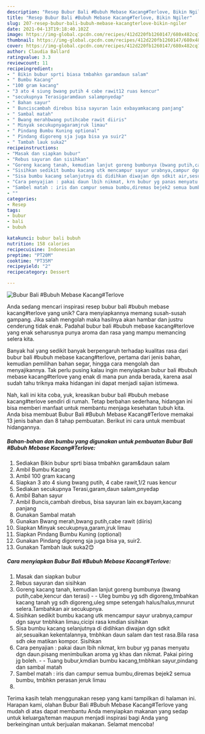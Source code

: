 ```yaml
---
description: "Resep Bubur Bali #Bubuh Mebase Kacang#Terlove, Bikin Ngiler"
title: "Resep Bubur Bali #Bubuh Mebase Kacang#Terlove, Bikin Ngiler"
slug: 207-resep-bubur-bali-bubuh-mebase-kacangterlove-bikin-ngiler
date: 2021-04-13T19:18:40.102Z
image: https://img-global.cpcdn.com/recipes/412d220fb1260147/680x482cq70/bubur-bali-bubuh-mebase-kacangterlove-foto-resep-utama.jpg
thumbnail: https://img-global.cpcdn.com/recipes/412d220fb1260147/680x482cq70/bubur-bali-bubuh-mebase-kacangterlove-foto-resep-utama.jpg
cover: https://img-global.cpcdn.com/recipes/412d220fb1260147/680x482cq70/bubur-bali-bubuh-mebase-kacangterlove-foto-resep-utama.jpg
author: Claudia Ballard
ratingvalue: 3.3
reviewcount: 11
recipeingredient:
- " Bikin bubur sprti biasa tmbahkn garamdaun salam"
- " Bumbu Kacang"
- "100 gram kacang"
- "3 ato 4 siung bwang putih 4 cabe rawit12 ruas kencur"
- "secukupnya Terasigaramdaun salampnyedap"
- " Bahan sayur"
- " Bunciscambah direbus bisa sayuran lain exbayamkacang panjang"
- " Sambal matah"
- " Bwang merahbwang putihcabe rawit diiris"
- " Minyak secukupnyagaramjruk limau"
- " Pindang Bumbu Kuning optional"
- " Pindang digoreng sja juga bisa ya suir2"
- " Tambah lauk suka2"
recipeinstructions:
- "Masak dan siapkan bubur"
- "Rebus sayuran dan sisihkan"
- "Goreng kacang tanah, kemudian lanjut goreng bumbunya (bwang putih,cabe,kencur dan terasi)  Uleg bumbu yg sdh digoreng,tmbahkan kacang tanah yg sdh digoreng,uleg smpe setengah halus/halus,mnurut selera.Tambahkan air secukupnya."
- "Sisihkan sedikit bumbu kacang utk mencampur sayur urabnya,campur dgn sayur tmbhkan limau,cicipi rasa kmdian sisihkan"
- "Sisa bumbu kacang selanjutnya di didihkan diwajan dgn sdkit air,sesuaikan kekentalannya, tmbhkan daun salam dan test rasa.Bila rasa sdh oke matikan kompor. Sisihkan"
- "Cara penyajian : pakai daun lbih nikmat, krn bubur yg panas menyatu dgn daun.pisang menimbulkan aroma yg khas dan nikmat. Pakai piring jg boleh.  Tuang bubur,kmdian bumbu kacang,tmbhkan sayur,pindang dan sambal matah"
- "Sambel matah : iris dan campur semua bumbu,diremas bejek2 semua bumbu, tmbhkn perasan jeruk limau"
- ""
categories:
- Resep
tags:
- bubur
- bali
- bubuh

katakunci: bubur bali bubuh 
nutrition: 158 calories
recipecuisine: Indonesian
preptime: "PT20M"
cooktime: "PT35M"
recipeyield: "2"
recipecategory: Dessert

---
```



![Bubur Bali #Bubuh Mebase Kacang#Terlove](https://img-global.cpcdn.com/recipes/412d220fb1260147/680x482cq70/bubur-bali-bubuh-mebase-kacangterlove-foto-resep-utama.jpg)

Anda sedang mencari inspirasi resep bubur bali #bubuh mebase kacang#terlove yang unik? Cara menyiapkannya memang susah-susah gampang. Jika salah mengolah maka hasilnya akan hambar dan justru cenderung tidak enak. Padahal bubur bali #bubuh mebase kacang#terlove yang enak seharusnya punya aroma dan rasa yang mampu memancing selera kita.

Banyak hal yang sedikit banyak berpengaruh terhadap kualitas rasa dari bubur bali #bubuh mebase kacang#terlove, pertama dari jenis bahan, kemudian pemilihan bahan segar, hingga cara mengolah dan menyajikannya. Tak perlu pusing kalau ingin menyiapkan bubur bali #bubuh mebase kacang#terlove yang enak di mana pun anda berada, karena asal sudah tahu triknya maka hidangan ini dapat menjadi sajian istimewa.




Nah, kali ini kita coba, yuk, kreasikan bubur bali #bubuh mebase kacang#terlove sendiri di rumah. Tetap berbahan sederhana, hidangan ini bisa memberi manfaat untuk membantu menjaga kesehatan tubuh kita. Anda bisa membuat Bubur Bali #Bubuh Mebase Kacang#Terlove memakai 13 jenis bahan dan 8 tahap pembuatan. Berikut ini cara untuk membuat hidangannya.

<!--inarticleads1-->

##### Bahan-bahan dan bumbu yang digunakan untuk pembuatan Bubur Bali #Bubuh Mebase Kacang#Terlove:

1. Sediakan  Bikin bubur sprti biasa tmbahkn garam&amp;daun salam
1. Ambil  Bumbu Kacang
1. Ambil 100 gram kacang
1. Siapkan 3 ato 4 siung bwang putih, 4 cabe rawit,1/2 ruas kencur
1. Sediakan secukupnya Terasi,garam,daun salam,pnyedap
1. Ambil  Bahan sayur
1. Ambil  Buncis,cambah direbus, bisa sayuran lain ex.bayam,kacang panjang
1. Gunakan  Sambal matah
1. Gunakan  Bwang merah,bwang putih,cabe rawit (diiris)
1. Siapkan  Minyak secukupnya,garam,jruk limau
1. Siapkan  Pindang Bumbu Kuning (optional)
1. Gunakan  Pindang digoreng sja juga bisa ya, suir2.
1. Gunakan  Tambah lauk suka2😊




<!--inarticleads2-->

##### Cara menyiapkan Bubur Bali #Bubuh Mebase Kacang#Terlove:

1. Masak dan siapkan bubur
1. Rebus sayuran dan sisihkan
1. Goreng kacang tanah, kemudian lanjut goreng bumbunya (bwang putih,cabe,kencur dan terasi) -  - Uleg bumbu yg sdh digoreng,tmbahkan kacang tanah yg sdh digoreng,uleg smpe setengah halus/halus,mnurut selera.Tambahkan air secukupnya.
1. Sisihkan sedikit bumbu kacang utk mencampur sayur urabnya,campur dgn sayur tmbhkan limau,cicipi rasa kmdian sisihkan
1. Sisa bumbu kacang selanjutnya di didihkan diwajan dgn sdkit air,sesuaikan kekentalannya, tmbhkan daun salam dan test rasa.Bila rasa sdh oke matikan kompor. Sisihkan
1. Cara penyajian : pakai daun lbih nikmat, krn bubur yg panas menyatu dgn daun.pisang menimbulkan aroma yg khas dan nikmat. Pakai piring jg boleh. -  - Tuang bubur,kmdian bumbu kacang,tmbhkan sayur,pindang dan sambal matah
1. Sambel matah : iris dan campur semua bumbu,diremas bejek2 semua bumbu, tmbhkn perasan jeruk limau
1. 




Terima kasih telah menggunakan resep yang kami tampilkan di halaman ini. Harapan kami, olahan Bubur Bali #Bubuh Mebase Kacang#Terlove yang mudah di atas dapat membantu Anda menyiapkan makanan yang sedap untuk keluarga/teman maupun menjadi inspirasi bagi Anda yang berkeinginan untuk berjualan makanan. Selamat mencoba!
